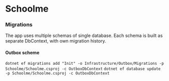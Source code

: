 # Schoolme

### Migrations

The app uses multiple schemas of single database. Each schema is built as separate DbContext, with own migration history.

#### Outbox scheme

`dotnet ef migrations add "Init" -o Infrastructure/Outbox/Migrations -p Schoolme/Schoolme.csproj -c OutboxDbContext`
`dotnet ef database update -p Schoolme/Schoolme.csproj -c OutboxDbContext`

